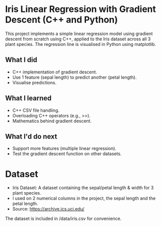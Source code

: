 # Iris Linear Regression with Gradient Descent (C++ and Python)
This project implements a simple linear regression model using gradient descent from scratch using C++, applied to the Iris dataset across all 3 plant species.
The regression line is visualised in Python using matplotlib. 

## What I did
- C++ implementation of gradient descent.
- Use 1 feature (sepal length) to predict another (petal length).
- Visualise predictions.

## What I learned
- C++ CSV file handling.
- Overloading C++ operators (e.g., >>).
- Mathematics behind gradient descent.

## What I'd do next
- Support more features (multiple linear regression).
- Test the gradient descent function on other datasets.

# Dataset
- Iris Dataset: A dataset containing the sepal/petal length & width for 3 plant species.
- I used on 2 numerical columns in the project, the sepal length and the petal length.
- Source: https://archive.ics.uci.edu/ <br>

The dataset is included in /data/iris.csv for convenience.

